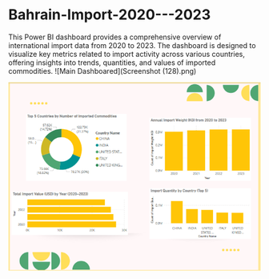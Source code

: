 # Bahrain-Import-2020---2023

This Power BI dashboard provides a comprehensive overview of international import data from 2020 to 2023. The dashboard is designed to visualize key metrics related to import activity across various countries, offering insights into trends, quantities, and values of imported commodities.
![Main Dashboared](Screenshot (128).png)

![](MainDashboard.png)
